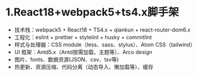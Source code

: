 # 1.React18+webpack5+ts4.x脚手架

- 技术栈：webpack5 + React18 + TS4.x + qiankun + react-router-dom6.x
- 工程化：eslint + prettier + stylelint + husky + commitlint
- 样式与处理器：CSS module（less、sass、stylus）、Atom CSS（tailwind）
- UI 框架：Antd5.x（Antd按需加载、主题等）、Arco design
- 图片、fonts、数据资源(JSON、csv、tsv等)
- 热更新、资源压缩、代码分离（动态导入、懒加载等）、缓存


